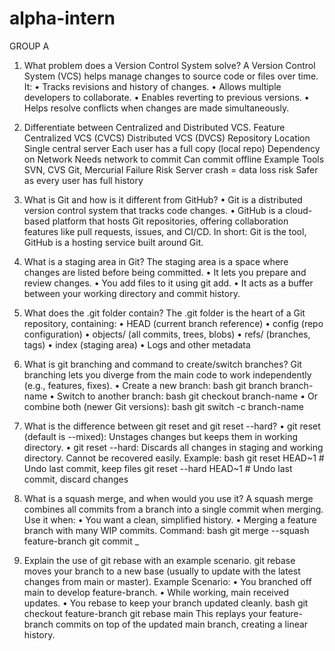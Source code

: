# alpha-intern

GROUP A
1. What problem does a Version Control System solve?
A Version Control System (VCS) helps manage changes to source code or files over time. It:
•	Tracks revisions and history of changes.
•	Allows multiple developers to collaborate.
•	Enables reverting to previous versions.
•	Helps resolve conflicts when changes are made simultaneously.

2. Differentiate between Centralized and Distributed VCS.
Feature	Centralized VCS (CVCS)          	        Distributed VCS (DVCS)
Repository Location	Single central server          	Each user has a full copy (local repo)
Dependency on Network Needs network to commit	    Can commit offline
Example Tools	SVN, CVS	                        Git, Mercurial
Failure Risk	Server crash = data loss risk	    Safer as every user has full history

3. What is Git and how is it different from GitHub?
•	Git is a distributed version control system that tracks code changes.
•	GitHub is a cloud-based platform that hosts Git repositories, offering collaboration features like pull requests, issues, and CI/CD.
In short: Git is the tool, GitHub is a hosting service built around Git.

4. What is a staging area in Git?
The staging area is a space where changes are listed before being committed.
•	It lets you prepare and review changes.
•	You add files to it using git add.
•	It acts as a buffer between your working directory and commit history.

5. What does the .git folder contain?
The .git folder is the heart of a Git repository, containing:
•	HEAD (current branch reference)
•	config (repo configuration)
•	objects/ (all commits, trees, blobs)
•	refs/ (branches, tags)
•	index (staging area)
•	Logs and other metadata

6. What is git branching and command to create/switch branches?
Git branching lets you diverge from the main code to work independently (e.g., features, fixes).
•	Create a new branch:
bash
git branch branch-name
•	Switch to another branch:
bash
git checkout branch-name
•	Or combine both (newer Git versions):
bash
git switch -c branch-name

7. What is the difference between git reset and git reset --hard?
•	git reset (default is --mixed):
Unstages changes but keeps them in working directory.
•	git reset --hard:
Discards all changes in staging and working directory. Cannot be recovered easily.
Example:
bash
git reset HEAD~1         # Undo last commit, keep files
git reset --hard HEAD~1  # Undo last commit, discard changes

8. What is a squash merge, and when would you use it?
A squash merge combines all commits from a branch into a single commit when merging.
Use it when:
•	You want a clean, simplified history.
•	Merging a feature branch with many WIP commits.
Command:
bash
git merge --squash feature-branch
git commit
_
9. Explain the use of git rebase with an example scenario.
git rebase moves your branch to a new base (usually to update with the latest changes from main or master).
Example Scenario:
•	You branched off main to develop feature-branch.
•	While working, main received updates.
•	You rebase to keep your branch updated cleanly.
bash
git checkout feature-branch
git rebase main
This replays your feature-branch commits on top of the updated main branch, creating a linear history.
